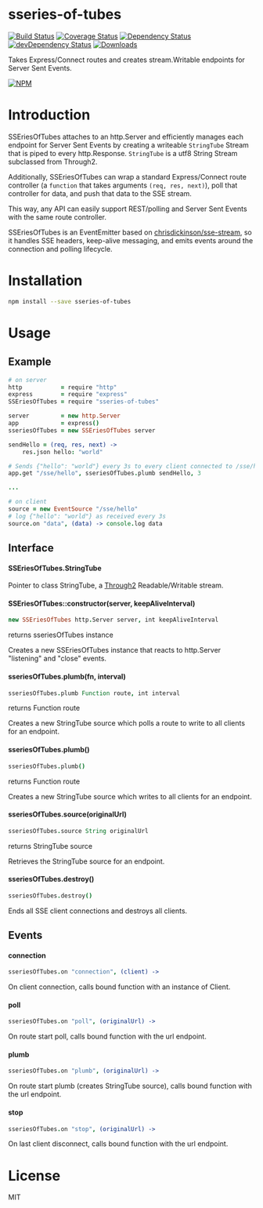 # sseries-of-tubes

[![Build Status][ci-master]][travis-ci]
[![Coverage Status][coverage-master]][coveralls]
[![Dependency Status][dependency]][david]
[![devDependency Status][dev-dependency]][david]
[![Downloads][downloads]][npm]

Takes Express/Connect routes and creates stream.Writable endpoints for Server Sent Events.

[![NPM](https://nodei.co/npm/sseries-of-tubes.png?downloads=true&downloadRank=true&stars=true)](https://npmjs.org/package/sseries-of-tubes)

# Introduction

SSEriesOfTubes attaches to an http.Server and efficiently manages each endpoint for Server Sent Events by creating a writeable `StringTube` Stream that is piped to every http.Response.  `StringTube` is a utf8 String Stream subclassed from Through2.

Additionally, SSEriesOfTubes can wrap a standard Express/Connect route controller (a `function` that takes arguments `(req, res, next)`), poll that controller for data, and push that data to the SSE stream.

This way, any API can easily support REST/polling and Server Sent Events with the same route controller.

SSEriesOfTubes is an EventEmitter based on [chrisdickinson/sse-stream](https://github.com/chrisdickinson/sse-stream), so it handles SSE headers, keep-alive messaging, and emits events around the connection and polling lifecycle.

# Installation
```sh
npm install --save sseries-of-tubes
```

# Usage

## Example

```coffee
# on server
http           = require "http"
express        = require "express"
SSEriesOfTubes = require "sseries-of-tubes"

server         = new http.Server
app            = express()
sseriesOfTubes = new SSEriesOfTubes server

sendHello = (req, res, next) ->
    res.json hello: "world"

# Sends {"hello": "world"} every 3s to every client connected to /sse/hello
app.get "/sse/hello", sseriesOfTubes.plumb sendHello, 3

...

# on client
source = new EventSource "/sse/hello"
# log {"hello": "world"} as received every 3s
source.on "data", (data) -> console.log data

```

## Interface

#### SSEriesOfTubes.StringTube

Pointer to class StringTube, a [Through2](https://github.com/rvagg/through2) Readable/Writable stream.

#### SSEriesOfTubes::constructor(server, keepAliveInterval)
```coffee
new SSEriesOfTubes http.Server server, int keepAliveInterval
```
returns sseriesOfTubes instance

Creates a new SSEriesOfTubes instance that reacts to http.Server "listening" and "close" events.

#### sseriesOfTubes.plumb(fn, interval)
```coffee
sseriesOfTubes.plumb Function route, int interval
```
returns Function route

Creates a new StringTube source which polls a route to write to all clients for an endpoint.

#### sseriesOfTubes.plumb()
```coffee
sseriesOfTubes.plumb()
```
returns Function route

Creates a new StringTube source which writes to all clients for an endpoint.

#### sseriesOfTubes.source(originalUrl)
```coffee
sseriesOfTubes.source String originalUrl
```
returns StringTube source

Retrieves the StringTube source for an endpoint.

#### sseriesOfTubes.destroy()
```coffee
sseriesOfTubes.destroy()
```
Ends all SSE client connections and destroys all clients.

## Events

#### connection
```coffee
sseriesOfTubes.on "connection", (client) ->
```
On client connection, calls bound function with an instance of Client.

#### poll
```coffee
sseriesOfTubes.on "poll", (originalUrl) ->
```
On route start poll, calls bound function with the url endpoint.

#### plumb
```coffee
sseriesOfTubes.on "plumb", (originalUrl) ->
```
On route start plumb (creates StringTube source), calls bound function with the url endpoint.

#### stop
```coffee
sseriesOfTubes.on "stop", (originalUrl) ->
```
On last client disconnect, calls bound function with the url endpoint.

# License

MIT

  [ci-master]: https://img.shields.io/travis/nextorigin/sseries-of-tubes/master.svg?style=flat-square
  [travis-ci]: https://travis-ci.org/nextorigin/sseries-of-tubes
  [coverage-master]: https://img.shields.io/coveralls/nextorigin/sseries-of-tubes/master.svg?style=flat-square
  [coveralls]: https://coveralls.io/r/nextorigin/sseries-of-tubes
  [dependency]: https://img.shields.io/david/nextorigin/sseries-of-tubes.svg?style=flat-square
  [david]: https://david-dm.org/nextorigin/sseries-of-tubes
  [dev-dependency]: https://img.shields.io/david/dev/nextorigin/sseries-of-tubes.svg?style=flat-square
  [david-dev]: https://david-dm.org/nextorigin/sseries-of-tubes#info=devDependencies
  [downloads]: https://img.shields.io/npm/dm/sseries-of-tubes.svg?style=flat-square
  [npm]: https://www.npmjs.org/package/sseries-of-tubes